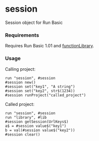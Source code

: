 # session
Session object for Run Basic

### Requirements

Requires Run Basic 1.01 and [functionLibrary](https://github.com/burningrooftop/functionLibrary).

### Usage

Calling project:

```
run "session", #session
#session new()
#session set("key1", "A string")
#session set("key2", str$(1234))
#session runProject("called_project")
```

Called project:

```
run "session", #session
run "library", #lib
#session getSession(UrlKeys$)
a$ = #session value$("key1")
b = val(#session value$("key2"))
#session clear()
```
